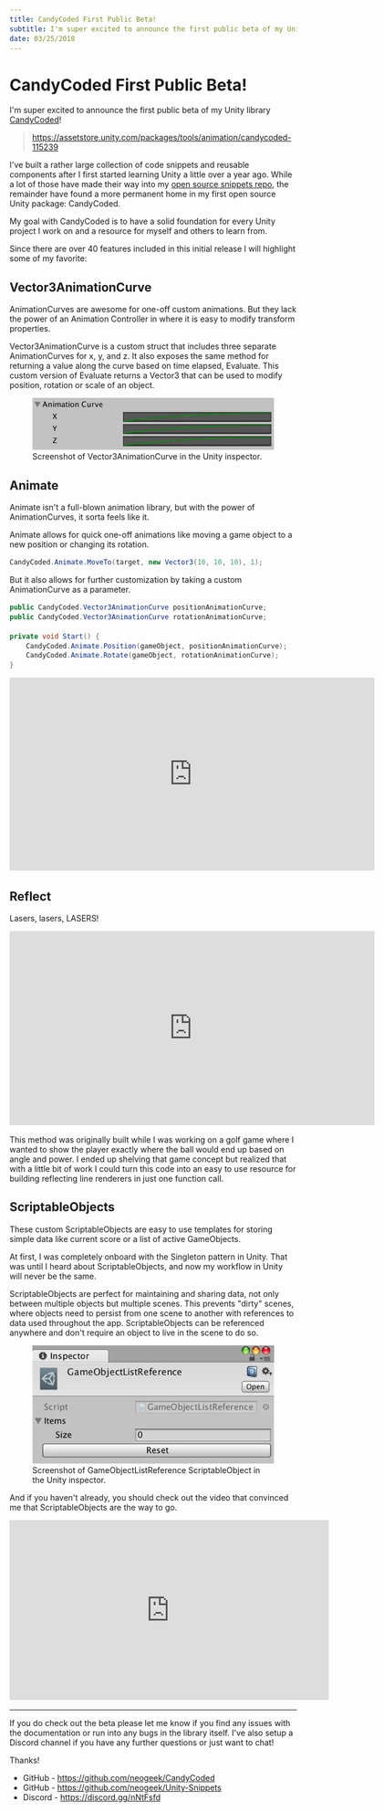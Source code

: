 ```yaml
---
title: CandyCoded First Public Beta!
subtitle: I'm super excited to announce the first public beta of my Unity library CandyCoded!
date: 03/25/2018
---
```


# CandyCoded First Public Beta!

I'm super excited to announce the first public beta of my Unity library [CandyCoded](https://github.com/neogeek/CandyCoded)!

> <https://assetstore.unity.com/packages/tools/animation/candycoded-115239>

I've built a rather large collection of code snippets and reusable components after I first started learning Unity a little over a year ago. While a lot of those have made their way into my [open source snippets repo](https://github.com/neogeek/Unity-Snippets), the remainder have found a more permanent home in my first open source Unity package: CandyCoded.

My goal with CandyCoded is to have a solid foundation for every Unity project I work on and a resource for myself and others to learn from.

Since there are over 40 features included in this initial release I will highlight some of my favorite:

## Vector3AnimationCurve

AnimationCurves are awesome for one-off custom animations. But they lack the power of an Animation Controller in where it is easy to modify transform properties.

Vector3AnimationCurve is a custom struct that includes three separate AnimationCurves for x, y, and z. It also exposes the same method for returning a value along the curve based on time elapsed, Evaluate. This custom version of Evaluate returns a Vector3 that can be used to modify position, rotation or scale of an object.

<div class="images">
  <figure>
    <img src="/images/candycoded-first-public-beta/animation-curve.png" alt="Screenshot of Vector3AnimationCurve in the Unity inspector." />
    <figcaption>Screenshot of Vector3AnimationCurve in the Unity inspector.</figcaption>
  </figure>
</div>

## Animate

Animate isn't a full-blown animation library, but with the power of AnimationCurves, it sorta feels like it.

Animate allows for quick one-off animations like moving a game object to a new position or changing its rotation.

```csharp
CandyCoded.Animate.MoveTo(target, new Vector3(10, 10, 10), 1);
```

But it also allows for further customization by taking a custom AnimationCurve as a parameter.

```csharp
public CandyCoded.Vector3AnimationCurve positionAnimationCurve;
public CandyCoded.Vector3AnimationCurve rotationAnimationCurve;

private void Start() {
    CandyCoded.Animate.Position(gameObject, positionAnimationCurve);
    CandyCoded.Animate.Rotate(gameObject, rotationAnimationCurve);
}
```

<div class="video-container">
    <iframe src="https://player.vimeo.com/video/259859648?h=856387bfb8" width="640" height="338" frameborder="0" allow="autoplay; fullscreen; picture-in-picture" allowfullscreen></iframe>
</div>

## Reflect

Lasers, lasers, LASERS!

<div class="video-container">
    <iframe src="https://player.vimeo.com/video/259797066?h=70bab9c1a9" width="640" height="340" frameborder="0" allow="autoplay; fullscreen; picture-in-picture" allowfullscreen></iframe>
</div>

This method was originally built while I was working on a golf game where I wanted to show the player exactly where the ball would end up based on angle and power. I ended up shelving that game concept but realized that with a little bit of work I could turn this code into an easy to use resource for building reflecting line renderers in just one function call.

## ScriptableObjects

These custom ScriptableObjects are easy to use templates for storing simple data like current score or a list of active GameObjects.

At first, I was completely onboard with the Singleton pattern in Unity. That was until I heard about ScriptableObjects, and now my workflow in Unity will never be the same.

ScriptableObjects are perfect for maintaining and sharing data, not only between multiple objects but multiple scenes. This prevents "dirty" scenes, where objects need to persist from one scene to another with references to data used throughout the app. ScriptableObjects can be referenced anywhere and don't require an object to live in the scene to do so.

<div class="images">
  <figure>
    <img src="/images/candycoded-first-public-beta/gameobject-list-reference.png" alt="Screenshot of GameObjectListReference ScriptableObject in the Unity inspector." />
    <figcaption>Screenshot of GameObjectListReference ScriptableObject in the Unity inspector.</figcaption>
  </figure>
</div>

And if you haven't already, you should check out the video that convinced me that ScriptableObjects are the way to go.

<div class="video-container">
  <iframe
    width="560"
    height="315"
    src="https://www.youtube-nocookie.com/embed/raQ3iHhE_Kk"
    frameborder="0"
    allowfullscreen
  ></iframe>
</div>

---

If you do check out the beta please let me know if you find any issues with the documentation or run into any bugs in the library itself. I've also setup a Discord channel if you have any further questions or just want to chat!

Thanks!

- GitHub - <https://github.com/neogeek/CandyCoded>
- GitHub - <https://github.com/neogeek/Unity-Snippets>
- Discord - <https://discord.gg/nNtFsfd>
